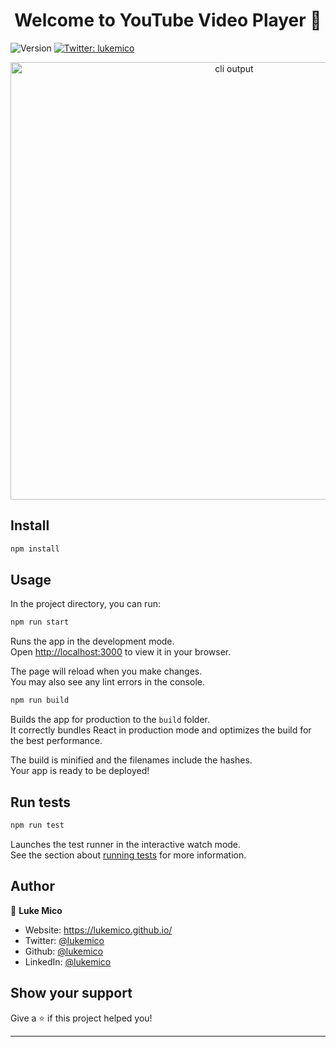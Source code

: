 <h1 align="center">Welcome to YouTube Video Player 👋</h1>
<p>
  <img alt="Version" src="https://img.shields.io/badge/version-0.1.0-blue.svg?cacheSeconds=2592000" />
  <a href="https://twitter.com/lukemico" target="_blank">
    <img alt="Twitter: lukemico" src="https://img.shields.io/twitter/follow/lukemico.svg?style=social" />
  </a>
</p>

<p align="center">
  <img width="700" src="https://user-images.githubusercontent.com/9840435/60266090-9cf9e180-98e7-11e9-9cac-3afeec349bbc.jpg" alt="cli output"/>
</p>

## Install

```sh
npm install
```

## Usage

In the project directory, you can run:

```sh
npm run start
```

Runs the app in the development mode.\
Open [http://localhost:3000](http://localhost:3000) to view it in your browser.

The page will reload when you make changes.\
You may also see any lint errors in the console.

```sh
npm run build
```

Builds the app for production to the `build` folder.\
It correctly bundles React in production mode and optimizes the build for the best performance.

The build is minified and the filenames include the hashes.\
Your app is ready to be deployed!

## Run tests

```sh
npm run test
```

Launches the test runner in the interactive watch mode.\
See the section about [running tests](https://facebook.github.io/create-react-app/docs/running-tests) for more information.

## Author

👤 **Luke Mico**

-   Website: https://lukemico.github.io/
-   Twitter: [@lukemico](https://twitter.com/lukemico)
-   Github: [@lukemico](https://github.com/lukemico)
-   LinkedIn: [@lukemico](https://linkedin.com/in/lukemico)

## Show your support

Give a ⭐️ if this project helped you!

---
